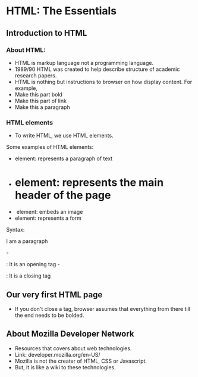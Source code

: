 # HTML: The Essentials

## Introduction to HTML

### About HTML:

- HTML is markup language not a programming language.
- 1989/90 HTML was created to help describe structure of academic research papers.
- HTML is nothing but instructions to browser on how display content.
  For example,
- Make this part bold
- Make this part of link
- Make this a paragraph

### HTML elements

- To write HTML, we use HTML elements.

Some examples of HTML elements:

- <p> element: represents a paragraph of text
- <h1> element: represents the main header of the page
- <img> element: embeds an image
- <form> element: represents a form

Syntax:

 <p>I am a paragraph</p>
- <p> : It is an opening tag
- </p>: It is a closing tag

## Our very first HTML page

- If you don't close a tag, browser assumes that everything from there till the end needs to be bolded.

## About Mozilla Developer Network

- Resources that covers about web technologies.
- Link: developer.mozilla.org/en-US/
- Mozilla is not the creater of HTML, CSS or Javascript.
- But, it is like a wiki to these technologies.
